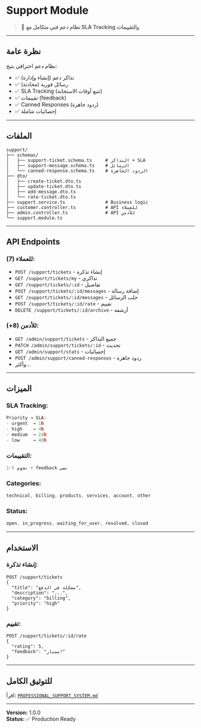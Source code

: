 # Support Module

> 🎯 **نظام دعم فني متكامل مع SLA Tracking والتقييمات**

---

## نظرة عامة

نظام دعم احترافي يتيح:
- ✅ تذاكر دعم (إنشاء وإدارة)
- ✅ رسائل فورية (محادثة)
- ✅ SLA Tracking (تتبع أوقات الاستجابة)
- ✅ تقييمات (feedback)
- ✅ Canned Responses (ردود جاهزة)
- ✅ إحصائيات شاملة

---

## الملفات

```
support/
├── schemas/
│   ├── support-ticket.schema.ts     # التذاكر + SLA
│   ├── support-message.schema.ts    # الرسائل
│   └── canned-response.schema.ts    # الردود الجاهزة
├── dto/
│   ├── create-ticket.dto.ts
│   ├── update-ticket.dto.ts
│   ├── add-message.dto.ts
│   └── rate-ticket.dto.ts
├── support.service.ts               # Business logic
├── customer.controller.ts           # API للعملاء
├── admin.controller.ts              # API للأدمن
└── support.module.ts
```

---

## API Endpoints

### للعملاء (7):
- `POST /support/tickets` - إنشاء تذكرة
- `GET /support/tickets/my` - تذاكري
- `GET /support/tickets/:id` - تفاصيل
- `POST /support/tickets/:id/messages` - إضافة رسالة
- `GET /support/tickets/:id/messages` - جلب الرسائل
- `POST /support/tickets/:id/rate` - تقييم
- `DELETE /support/tickets/:id/archive` - أرشفة

### للأدمن (8+):
- `GET /admin/support/tickets` - جميع التذاكر
- `PATCH /admin/support/tickets/:id` - تحديث
- `GET /admin/support/stats` - إحصائيات
- `POST /admin/support/canned-responses` - ردود جاهزة
- وأكثر...

---

## الميزات

### SLA Tracking:
```typescript
Priority → SLA:
- urgent  → 1h
- high    → 4h
- medium  → 24h
- low     → 48h
```

### التقييمات:
```typescript
1-5 نجوم + feedback نصي
```

### Categories:
```typescript
technical, billing, products, services, account, other
```

### Status:
```typescript
open, in_progress, waiting_for_user, resolved, closed
```

---

## الاستخدام

### إنشاء تذكرة:
```http
POST /support/tickets
{
  "title": "مشكلة في الدفع",
  "description": "...",
  "category": "billing",
  "priority": "high"
}
```

### تقييم:
```http
POST /support/tickets/:id/rate
{
  "rating": 5,
  "feedback": "ممتاز!"
}
```

---

## للتوثيق الكامل

اقرأ: [`PROFESSIONAL_SUPPORT_SYSTEM.md`](../../../PROFESSIONAL_SUPPORT_SYSTEM.md)

---

**Version:** 1.0.0  
**Status:** ✅ Production Ready
